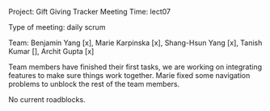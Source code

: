 Project: Gift Giving Tracker Meeting Time: lect07

Type of meeting: daily scrum

Team: Benjamin Yang [x], Marie Karpinska [x], Shang-Hsun Yang [x], Tanish Kumar [], Archit Gupta [x]

Team members have finished their first tasks, we are working on integrating features to make sure things work together. 
Marie fixed some navigation problems to unblock the rest of the team members. 

No current roadblocks.
